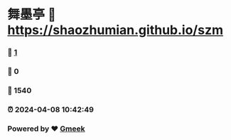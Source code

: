 # 舞墨亭 :link: https://shaozhumian.github.io/szm 
### :page_facing_up: [1](https://shaozhumian.github.io/szm/tag.html) 
### :speech_balloon: 0 
### :hibiscus: 1540 
### :alarm_clock: 2024-04-08 10:42:49 
### Powered by :heart: [Gmeek](https://github.com/Meekdai/Gmeek)
